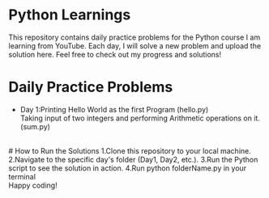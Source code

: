 # Python Learnings
This repository contains daily practice problems for the Python course I am learning from YouTube. Each day, I will solve a new problem and upload the solution here. Feel free to check out my progress and solutions!
<br>
# Daily Practice Problems
- Day 1:Printing Hello World as the first Program (hello.py)<br>Taking input of two integers and performing Arithmetic operations on it.(sum.py)

<br>
# How to Run the Solutions
1.Clone this repository to your local machine.
2.Navigate to the specific day's folder (Day1, Day2, etc.).
3.Run the Python script to see the solution in action.
4.Run python folderName.py in your terminal
<br>
Happy coding!


